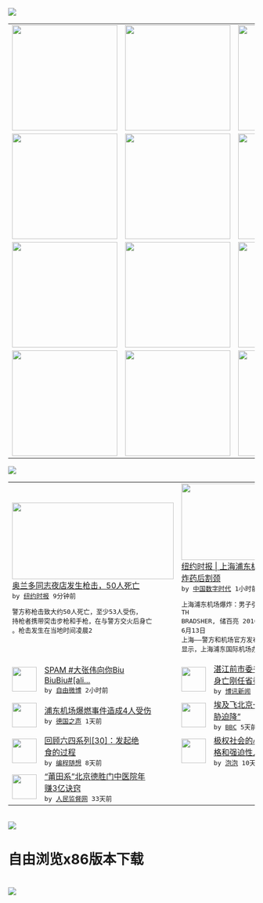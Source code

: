 

<a href="https://github.com/greatfire/z/raw/master/FreeBrowser.apk"><img src="https://raw.githubusercontent.com/greatfire/wiki/master/x/header.png" /></a><table><tr><td width="262" align="center" valign="center"><a href="https://github.com/greatfire/wiki/wiki/nyt" title="纽约时报中文网 国际纵览"><img src="https://raw.githubusercontent.com/greatfire/wiki/master/x/nyt_flag.png" width="215"/></a></td><td width="262" align="center" valign="center"><a href="https://github.com/greatfire/wiki/wiki/dw" title=""><img src="https://raw.githubusercontent.com/greatfire/wiki/master/x/dw_flag.png" width="215"/></a></td><td width="262" align="center" valign="center"><a href="https://github.com/greatfire/wiki/wiki/rmjd" title=""><img src="https://raw.githubusercontent.com/greatfire/wiki/master/x/rmjd_flag.png" width="215"/></a></td></tr><tr><td width="262" align="center" valign="center"><a href="https://github.com/paopaonetizen/website" title="泡泡 - 未经审查的互联网信息"><img src="https://raw.githubusercontent.com/greatfire/wiki/master/x/pp_flag.png" width="215"/></a></td><td width="262" align="center" valign="center"><a href="https://github.com/getlantern/mirror" title="以及自由微博和GreatFire.org官方中文论坛"><img src="https://raw.githubusercontent.com/greatfire/wiki/master/x/lantern_flag.png" width="215"/></a></td><td width="262" align="center" valign="center"><a href="https://github.com/cdtmirrors/m/" title=""><img src="https://raw.githubusercontent.com/greatfire/wiki/master/x/cdt_flag.png" width="215"/></a></td></tr><tr><td width="262" align="center" valign="center"><a href="https://github.com/program-think/blog" title="编程随想的博客"><img src="https://raw.githubusercontent.com/greatfire/wiki/master/x/pt_flag.png" width="215"/></a></td><td width="262" align="center" valign="center"><a href="https://github.com/greatfire/wiki/wiki/bbc" title=""><img src="https://raw.githubusercontent.com/greatfire/wiki/master/x/bbc_flag.png" width="215"/></a></td><td width="262" align="center" valign="center"><a href="https://github.com/freeweibo/s" title="自由微博 - 匿名和不受屏蔽的新浪微博搜索"><img src="https://raw.githubusercontent.com/greatfire/wiki/master/x/fw_flag.png" width="215"/></a></td></tr><tr><td width="262" align="center" valign="center"><a href="https://github.com/greatfire/wiki/wiki/google" title=""><img src="https://raw.githubusercontent.com/greatfire/wiki/master/x/google_flag.png" width="215"/></a></td><td width="262" align="center" valign="center"><a href="https://github.com/bxnews/boxun" title=""><img src="https://raw.githubusercontent.com/greatfire/wiki/master/x/bx_flag.png" width="215"/></a></td><td width="262" align="center" valign="center"><a href="https://github.com/greatfire/wiki/wiki/open-source" title="欢迎访问GreatFire.org开发者项目网站"><img src="https://raw.githubusercontent.com/greatfire/wiki/master/x/open-source_flag.png" width="215"/></a></td></tr></table><img src="https://raw.githubusercontent.com/greatfire/wiki/master/x/newsfeed text.png" /><table cols="4"><tr><td colspan="2" width="380"><a href="https://d7odklm2qes9e.cloudfront.net/culture/20160612/orlando-nightclub-shooting/"><img src="https://static01.nyt.com/images/2016/06/13/us/13orlando-liveblog2/13orlando-liveblog2-articleLarge.jpg" width="330" height="156"/></a></br><a href="https://d7odklm2qes9e.cloudfront.net/culture/20160612/orlando-nightclub-shooting/">奥兰多同志夜店发生枪击，50人死亡</a></br><kbd> by <a href="http://m.cn.nytimes.com/">纽约时报</a> 9分钟前 </kbd></br><pre>警方称枪击致大约50人死亡，至少53人受伤，<br/>持枪者携带突击步枪和手枪，在与警方交火后身亡<br/>。枪击发生在当地时间凌晨2</pre></td><td colspan="2" width="380"><a href="http://feedproxy.google.com/~r/chinadigitaltimes/IyPt/~3/hbeqL0dLUiU/"><img src="http://i0.wp.com/chinadigitaltimes.net/chinese/files/2016/06/13china-articleLarge.jpg?resize=600%2C400" width="330" height="156"/></a></br><a href="http://feedproxy.google.com/~r/chinadigitaltimes/IyPt/~3/hbeqL0dLUiU/">纽约时报 | 上海浦东机场爆炸：男子引爆<br/>炸药后割颈</a></br><kbd> by <a href="http://chinadigitaltimes.net/chinese/">中国数字时代</a> 1小时前 </kbd></br><pre>上海浦东机场爆炸：男子引爆炸药后割颈 KEI<br/>TH BRADSHER, 储百亮 2016年<br/>6月13日 上海——警方和机场官方发布的消息<br/>显示，上海浦东国际机场办理登...</pre></td></tr><tr><td><img src="https://raw.githubusercontent.com/greatfire/wiki/master/x/fw_logo.png" width="50" height="50"/></td><td width="280"><a href="https://freeweibo.com/weibo/3985857511716879">SPAM #大张伟向你Biu<br/>BiuBiu#[ali...</a></br><kbd> by <a href="https://freeweibo.com/">自由微博</a> 2小时前 </kbd></td><td><img src="https://raw.githubusercontent.com/greatfire/wiki/master/x/bx_logo.png" width="50" height="50"/></td><td width="280"><a href="http://www.boxun.com/news/gb/china/2016/06/201606131037.shtml">湛江前市委书记刘小华在家上吊<br/>身亡刚任省委副秘书长请...</a></br><kbd> by <a href="http://www.boxun.com">博讯新闻</a> 5小时前 </kbd></td></tr><tr><td><img src="http://www.dw.com/image/0,,19324650_302,00.jpg" width="50" height="50"/></td><td width="280"><a href="http://dw.com/p/1J5IW?maca=chi-GK-text-greatfire-all-chinese-15625-xml-mrss">浦东机场爆燃事件造成4人受伤</a></br><kbd> by <a href="http://dw.de">德国之声</a> 1天前 </kbd></td><td><img src="http://a.files.bbci.co.uk/worldservice/live/assets/images/2016/05/19/160519172724_egypt_air_plane_144x81__nocredit.jpg" width="50" height="50"/></td><td width="280"><a href="http://www.bbc.com/zhongwen/simp/world/2016/06/160608_egypt_china_flight_uzbekistan">埃及飞北京一架客机“因炸弹威<br/>胁迫降”</a></br><kbd> by <a href="http://www.bbc.co.uk/zhongwen/simp">BBC</a> 5天前 </kbd></td></tr><tr><td><img src="https://lh5.googleusercontent.com/61yYswVV8DydFCnt6g2Qfo3FKi-dLhlteEqGEUVCbyX6nVzEBo6y2EyL0uYzCLba3otd659M1dc_vONZbsdk19TlKgo8UrqPMMWIqN_mQsLR3rEDFWBPKb6BwqD-CWAF4nOp1g3TjOk" width="50" height="50"/></td><td width="280"><a href="http://feedproxy.google.com/~r/programthink/~3/eTs6wicc6T8/june-fourth-incident-30.html">回顾六四系列[30]：发起绝<br/>食的过程</a></br><kbd> by <a href="http://program-think.blogspot.com">编程随想</a> 8天前 </kbd></td><td><img src="https://pao-pao.net/sites/pao-pao.net/files/styles/large/public/wen_zhong_tu_1_1_0.jpg?itok=o6NPEsgJ" width="50" height="50"/></td><td width="280"><a href="https://pao-pao.net/article/707">极权社会的心理阴影：阻碍型性<br/>格和强迫性人格——社会...</a></br><kbd> by <a href="https://pao-pao.net">泡泡</a> 10天前 </kbd></td></tr><tr><td><img src="http://www.rmjdw.com/uploads/160510/3-1605102102421C.jpg" width="50" height="50"/></td><td width="280"><a href="http://www.rmjdw.com//tebiebaodao/20160510/15526.html">“莆田系”北京德胜门中医院年<br/>赚3亿诀窍 </a></br><kbd> by <a href="http://www.rmjdw.com/">人民监督网</a> 33天前 </kbd></td></table></br><a href="https://github.com/greatfire/z/raw/master/FreeBrowser.apk"><img src="https://raw.githubusercontent.com/greatfire/wiki/master/x/download app.png" /></a><h1>自由浏览x86版本下载<h1><a href="https://github.com/greatfire/z/raw/master/FreeBrowser-x86.apk"><img src="https://raw.githubusercontent.com/greatfire/images/master/fb86.qr.png" /></a>